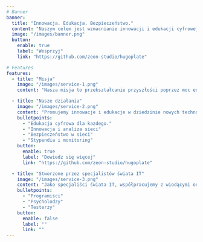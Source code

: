 ```yaml
---
# Banner
banner:
  title: "Innowacja. Edukacja. Bezpieczeństwo."
  content: "Naszym celem jest wzmacnianie innowacji i edukacji cyfrowej w społeczeństwie."
  image: "/images/banner.png"
  button:
    enable: true
    label: "Wesprzyj"
    link: "https://github.com/zeon-studio/hugoplate"

# Features
features:
  - title: "Misja"
    image: "/images/service-1.png"
    content: "Nasza misja to przekształcanie przyszłości poprzez moc edukacji technologicznej i cyfrowej świadomości. Inspirujemy do odkrywania, uczymy bezpiecznego korzystania z technologii i otwieramy drzwi do świata pełnego nieograniczonych możliwości. Razem budujemy społeczeństwo gotowe na wyzwania jutra."

  - title: "Nasze działania"
    image: "/images/service-2.png"
    content: "Promujemy innowacje i edukacje w dziedzinie nowych technologii, zwiększając świadomość cyfrową w społeczeństwie"
    bulletpoints:
      - "Edukacja cyfrowa dla kazdego."
      - "Innowacja i analiza sieci"
      - "Bezpieczeństwo w sieci"
      - "Stypendia i monitoring"
    button:
      enable: true
      label: "Dowiedz się więcej"
      link: "https://github.com/zeon-studio/hugoplate"

  - title: "Stworzone przez specjalistów świata IT"
    image: "/images/service-3.png"
    content: "Jako specjaliści świata IT, współpracujemy z wiodącymi organizacjami i przedsiębiorstwami technologicznymi, które wspierają moją misję poprzez dzielenie się wiedzą, zasobami i innowacjami. Razem kształtujemy przyszłość edukacji cyfrowej i rozwoju technologicznego, promując rozwój cyfrowej świadomości w społeczeństwie."
    bulletpoints:
      - "Programiści"
      - "Psycholodzy"
      - "Testerzy"
    button:
      enable: false
      label: ""
      link: ""
---
```

